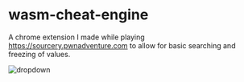 # wasm-cheat-engine

A chrome extension I made while playing https://sourcery.pwnadventure.com to allow for basic searching and freezing of values.

![dropdown](https://i.imgur.com/fLNDYCZ.png)